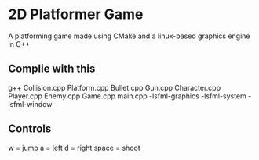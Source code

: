 # 2D Platformer Game
A platforming game made using CMake and a linux-based graphics engine in C++

## Complie with this
g++ Collision.cpp Platform.cpp  Bullet.cpp Gun.cpp Character.cpp Player.cpp Enemy.cpp Game.cpp  main.cpp -lsfml-graphics -lsfml-system -lsfml-window

## Controls
w = jump
a = left
d = right
space = shoot
